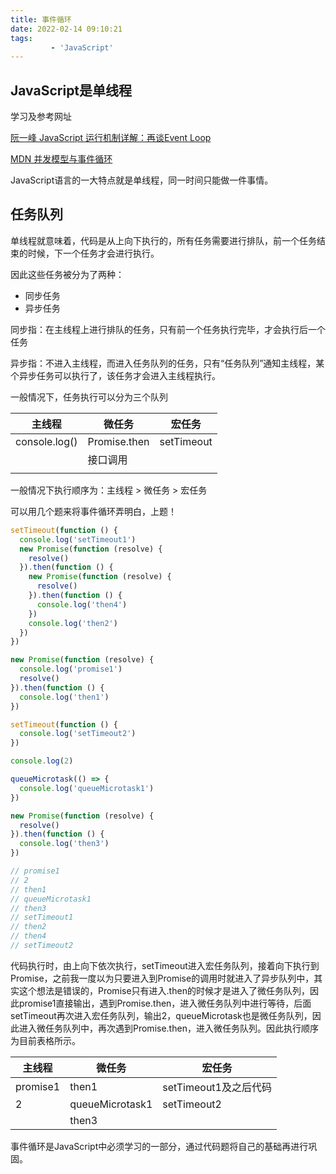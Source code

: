 ```yaml
---
title: 事件循环
date: 2022-02-14 09:10:21
tags:
	 	 - 'JavaScript'
---
```


## JavaScript是单线程

学习及参考网址

[阮一峰 JavaScript 运行机制详解：再谈Event Loop](https://www.ruanyifeng.com/blog/2014/10/event-loop.html)

[MDN 并发模型与事件循环](https://developer.mozilla.org/zh-CN/docs/Web/JavaScript/EventLoop)

JavaScript语言的一大特点就是单线程，同一时间只能做一件事情。
<!--more-->
## 任务队列

单线程就意味着，代码是从上向下执行的，所有任务需要进行排队，前一个任务结束的时候，下一个任务才会进行执行。

因此这些任务被分为了两种：

- 同步任务
- 异步任务

同步指：在主线程上进行排队的任务，只有前一个任务执行完毕，才会执行后一个任务

异步指：不进入主线程，而进入任务队列的任务，只有“任务队列”通知主线程，某个异步任务可以执行了，该任务才会进入主线程执行。

一般情况下，任务执行可以分为三个队列

| 主线程        | 微任务       | 宏任务     |
| ------------- | ------------ | ---------- |
| console.log() | Promise.then | setTimeout |
|               | 接口调用     |            |
|               |              |            |

一般情况下执行顺序为：主线程 > 微任务 > 宏任务

可以用几个题来将事件循环弄明白，上题！

```js
setTimeout(function () {
  console.log('setTimeout1')
  new Promise(function (resolve) {
    resolve()
  }).then(function () {
    new Promise(function (resolve) {
      resolve()
    }).then(function () {
      console.log('then4')
    })
    console.log('then2')
  })
})

new Promise(function (resolve) {
  console.log('promise1')
  resolve()
}).then(function () {
  console.log('then1')
})

setTimeout(function () {
  console.log('setTimeout2')
})

console.log(2)

queueMicrotask(() => {
  console.log('queueMicrotask1')
})

new Promise(function (resolve) {
  resolve()
}).then(function () {
  console.log('then3')
})

// promise1
// 2
// then1
// queueMicrotask1
// then3
// setTimeout1
// then2
// then4
// setTimeout2
```

代码执行时，由上向下依次执行，setTimeout进入宏任务队列，接着向下执行到Promise，之前我一度以为只要进入到Promise的调用时就进入了异步队列中，其实这个想法是错误的，Promise只有进入.then的时候才是进入了微任务队列，因此promise1直接输出，遇到Promise.then，进入微任务队列中进行等待，后面setTimeout再次进入宏任务队列，输出2，queueMicrotask也是微任务队列，因此进入微任务队列中，再次遇到Promise.then，进入微任务队列。因此执行顺序为目前表格所示。

| 主线程  | 微任务          | 宏任务                |
| ------- | --------------- | --------------------- |
| promise1 | then1           | setTimeout1及之后代码 |
| 2       | queueMicrotask1 | setTimeout2           |
|         | then3           |                       |

事件循环是JavaScript中必须学习的一部分，通过代码题将自己的基础再进行巩固。